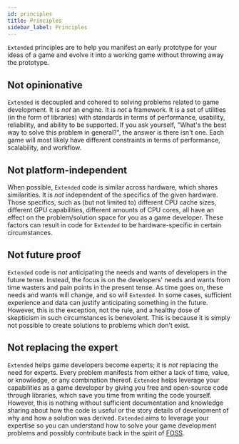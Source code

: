 ```yaml
---
id: principles
title: Principles
sidebar_label: Principles
---
```


`Extended` principles are to help you manifest an early prototype for your ideas of a game and evolve it into a working game without throwing away the prototype.
  
## Not opinionative

`Extended` is decoupled and cohered to solving problems related to game development. It is *not* an engine. It is *not* a framework. It is a set of utilities (in the form of libraries) with standards in terms of performance, usability, reliability, and ability to be supported. If you ask yourself, "What's the best way to solve this problem in general?", the answer is there isn't one. Each game will most likely have different constraints in terms of performance, scalability, and workflow.

## Not platform-independent

When possible, `Extended` code is similar across hardware, which shares similarities. It is *not* independent of the specifics of the given hardware. Those specifics, such as (but not limited to) different CPU cache sizes, different GPU capabilities, different amounts of CPU cores, all have an effect on the problem/solution space for you as a game developer. These factors can result in code for `Extended` to be hardware-specific in certain circumstances.

## Not future proof

`Extended` code is *not* anticipating the needs and wants of developers in the future tense. Instead, the focus is on the developers' needs and wants from time wasters and pain points in the present tense. As time goes on, these needs and wants will change, and so will `Extended`. In some cases, sufficient experience and data can justify anticipating something in the future. However, this is the exception, not the rule, and a healthy dose of skepticism in such circumstances is benevolent. This is because it is simply not possible to create solutions to problems which don't exist.

## Not replacing the expert

`Extended` helps game developers become experts; it is *not* replacing the need for experts. Every problem manifests from either a lack of time, value, or knowledge, or any combination thereof. `Extended` helps leverage your capabilities as a game developer by giving you free and open-source code through libraries, which save you time from writing the code yourself. However, this is nothing without sufficient documentation and knowledge sharing about how the code is useful or the story details of development of why and how a solution was derived. `Extended` aims to leverage your expertise so you can understand how to solve your game development problems and possibly contribute back in the spirit of [FOSS](https://en.wikipedia.org/wiki/Free_and_open-source_software).
